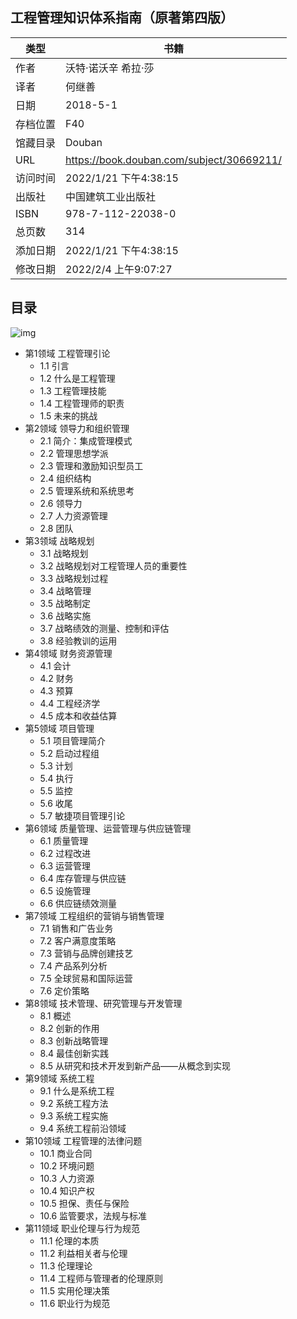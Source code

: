 ## 工程管理知识体系指南（原著第四版）

| 类型     | 书籍                                      |
| -------- | ----------------------------------------- |
| 作者     | 沃特·诺沃辛 希拉·莎                       |
| 译者     | 何继善                                    |
| 日期     | 2018-5-1                                  |
| 存档位置 | F40                                       |
| 馆藏目录 | Douban                                    |
| URL      | https://book.douban.com/subject/30669211/ |
| 访问时间 | 2022/1/21 下午4:38:15                     |
| 出版社   | 中国建筑工业出版社                        |
| ISBN     | 978-7-112-22038-0                         |
| 总页数   | 314                                       |
| 添加日期 | 2022/1/21 下午4:38:15                     |
| 修改日期 | 2022/2/4 上午9:07:27                      |

## 目录

![img](https://img9.doubanio.com/view/subject/l/public/s33570354.jpg)


- 第1领域 工程管理引论
  - 1.1 引言
  - 1.2 什么是工程管理
  - 1.3 工程管理技能
  - 1.4 工程管理师的职责
  - 1.5 未来的挑战
- 第2领域 领导力和组织管理
  - 2.1 简介：集成管理模式
  - 2.2 管理思想学派
  - 2.3 管理和激励知识型员工
  - 2.4 组织结构
  - 2.5 管理系统和系统思考
  - 2.6 领导力
  - 2.7 人力资源管理
  - 2.8 团队
- 第3领域 战略规划
  - 3.1 战略规划
  - 3.2 战略规划对工程管理人员的重要性
  - 3.3 战略规划过程
  - 3.4 战略管理
  - 3.5 战略制定
  - 3.6 战略实施
  - 3.7 战略绩效的测量、控制和评估
  - 3.8 经验教训的运用
- 第4领域 财务资源管理
  - 4.1 会计
  - 4.2 财务
  - 4.3 预算
  - 4.4 工程经济学
  - 4.5 成本和收益估算
- 第5领域 项目管理
  - 5.1 项目管理简介
  - 5.2 启动过程组
  - 5.3 计划
  - 5.4 执行
  - 5.5 监控
  - 5.6 收尾
  - 5.7 敏捷项目管理引论
- 第6领域 质量管理、运营管理与供应链管理
  - 6.1 质量管理
  - 6.2 过程改进
  - 6.3 运营管理
  - 6.4 库存管理与供应链
  - 6.5 设施管理
  - 6.6 供应链绩效测量
- 第7领域 工程组织的营销与销售管理
  - 7.1 销售和广告业务
  - 7.2 客户满意度策略
  - 7.3 营销与品牌创建技艺
  - 7.4 产品系列分析
  - 7.5 全球贸易和国际运营
  - 7.6 定价策略
- 第8领域 技术管理、研究管理与开发管理
  - 8.1 概述
  - 8.2 创新的作用
  - 8.3 创新战略管理
  - 8.4 最佳创新实践
  - 8.5 从研究和技术开发到新产品——从概念到实现
- 第9领域 系统工程
  - 9.1 什么是系统工程
  - 9.2 系统工程方法
  - 9.3 系统工程实施
  - 9.4 系统工程前沿领域
- 第10领域 工程管理的法律问题
  - 10.1 商业合同
  - 10.2 环境问题
  - 10.3 人力资源
  - 10.4 知识产权
  - 10.5 担保、责任与保险
  - 10.6 监管要求，法规与标准
- 第11领域 职业伦理与行为规范
  - 11.1 伦理的本质
  - 11.2 利益相关者与伦理
  - 11.3 伦理理论
  - 11.4 工程师与管理者的伦理原则
  - 11.5 实用伦理决策
  - 11.6 职业行为规范

